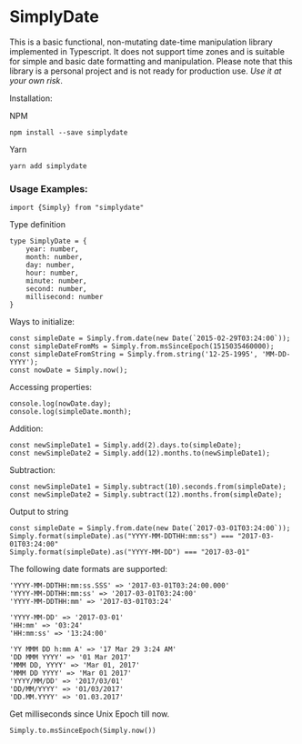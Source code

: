 # SimplyDate
This is a basic functional, non-mutating date-time manipulation library implemented in Typescript. It does not support time zones and is suitable for simple and basic date formatting and manipulation. Please note that this library is a personal project and is not ready for production use. *Use it at your own risk*.

Installation:

NPM
```
npm install --save simplydate
```

Yarn
```
yarn add simplydate
```

### Usage Examples:

````
import {Simply} from "simplydate"
````

Type definition
```
type SimplyDate = {
    year: number,
    month: number,
    day: number,
    hour: number,
    minute: number,
    second: number,
    millisecond: number
}
```

Ways to initialize:
```
const simpleDate = Simply.from.date(new Date(`2015-02-29T03:24:00`));
const simpleDateFromMs = Simply.from.msSinceEpoch(1515035460000);
const simpleDateFromString = Simply.from.string('12-25-1995', 'MM-DD-YYYY');
const nowDate = Simply.now();
```

Accessing properties:
```
console.log(nowDate.day);
console.log(simpleDate.month);
```

Addition:
```
const newSimpleDate1 = Simply.add(2).days.to(simpleDate);
const newSimpleDate2 = Simply.add(12).months.to(newSimpleDate1);

```
Subtraction:
```
const newSimpleDate1 = Simply.subtract(10).seconds.from(simpleDate);
const newSimpleDate2 = Simply.subtract(12).months.from(simpleDate);
```
Output to string
```
const simpleDate = Simply.from.date(new Date(`2017-03-01T03:24:00`));
Simply.format(simpleDate).as("YYYY-MM-DDTHH:mm:ss") === "2017-03-01T03:24:00"
Simply.format(simpleDate).as("YYYY-MM-DD") === "2017-03-01"
```

The following date formats are supported:
```
'YYYY-MM-DDTHH:mm:ss.SSS' => '2017-03-01T03:24:00.000'
'YYYY-MM-DDTHH:mm:ss' => '2017-03-01T03:24:00'
'YYYY-MM-DDTHH:mm' => '2017-03-01T03:24'

'YYYY-MM-DD' => '2017-03-01'
'HH:mm' => '03:24'
'HH:mm:ss' => '13:24:00'

'YY MMM DD h:mm A' => '17 Mar 29 3:24 AM'
'DD MMM YYYY' => '01 Mar 2017'
'MMM DD, YYYY' => 'Mar 01, 2017'
'MMM DD YYYY' => 'Mar 01 2017'
'YYYY/MM/DD' => '2017/03/01'
'DD/MM/YYYY' => '01/03/2017'
'DD.MM.YYYY' => '01.03.2017'
```

Get milliseconds since Unix Epoch till now.
```
Simply.to.msSinceEpoch(Simply.now())
```
